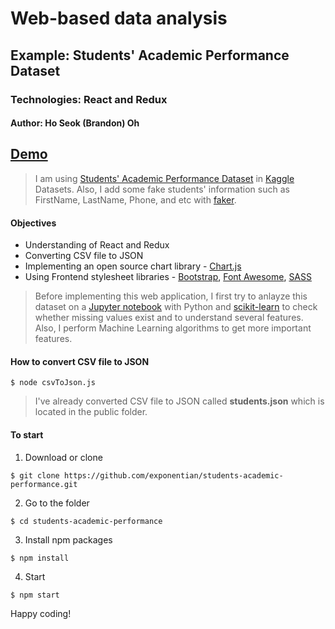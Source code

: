 # Web-based data analysis
## Example: Students' Academic Performance Dataset
### Technologies: React and Redux
#### Author: Ho Seok (Brandon) Oh

## [Demo](https://students-performance-hoseokoh.herokuapp.com/)

> I am using [Students' Academic Performance Dataset](https://www.kaggle.com/aljarah/xAPI-Edu-Data) in [Kaggle](https://www.kaggle.com/) Datasets. Also, I add some fake students' information such as FirstName, LastName, Phone, and etc with [faker](https://github.com/marak/Faker.js/).


#### Objectives
- Understanding of React and Redux
- Converting CSV file to JSON
- Implementing an open source chart library - [Chart.js](https://www.chartjs.org/)
- Using Frontend stylesheet libraries - [Bootstrap](https://react-bootstrap.github.io/), [Font Awesome](https://fontawesome.com/), [SASS](https://github.com/michaelwayman/node-sass-chokidar#readme)


> Before implementing this web application, I first try to anlayze this dataset on a [Jupyter notebook](jupyter-notebook/exploratory-data-analysis.ipynb) with Python and [scikit-learn](https://scikit-learn.org/stable/) to check whether missing values exist and to understand several features. Also, I perform Machine Learning algorithms to get more important features.


#### How to convert CSV file to JSON
```
$ node csvToJson.js
```

> I've already converted CSV file to JSON called **students.json** which is located in the public folder.


#### To start

1. Download or clone

```
$ git clone https://github.com/exponentian/students-academic-performance.git
```

2. Go to the folder

```
$ cd students-academic-performance
```

3. Install npm packages

```
$ npm install
```

4. Start

```
$ npm start
```


Happy coding!
